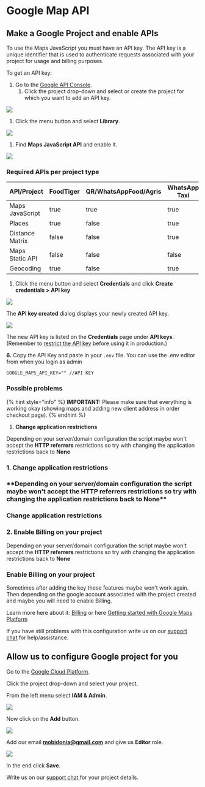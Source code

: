 # Google Map API

## Make a Google Project and enable APIs

To use the Maps JavaScript you must have an API key. The API key is a unique identifier that is used to authenticate requests associated with your project for usage and billing purposes.

To get an API key:

1. Go to the [Google API Console](https://console.developers.google.com/).
   1. Click the project drop-down and select or create the project for which you want to add an API key.

![](https://i.imgur.com/OTWetdV.png)

1. Click the menu button and select **Library**.

![](https://i.imgur.com/9gS45fK.png)

1. Find **Maps JavaScript API** and enable it.

![](https://i.imgur.com/RP2Oz0z.png)

### Required APIs per project type



<table><thead><tr><th>API/Project</th><th data-type="checkbox">FoodTiger</th><th data-type="checkbox">QR/WhatsAppFood/Agris</th><th data-type="checkbox">WhatsApp Taxi</th><th data-type="checkbox">Agris</th></tr></thead><tbody><tr><td>Maps JavaScript</td><td>true</td><td>true</td><td>true</td><td>true</td></tr><tr><td>Places</td><td>true</td><td>false</td><td>true</td><td>false</td></tr><tr><td>Distance Matrix</td><td>false</td><td>false</td><td>true</td><td>false</td></tr><tr><td>Maps Static API</td><td>false</td><td>false</td><td>false</td><td>true</td></tr><tr><td>Geocoding</td><td>true</td><td>false</td><td>true</td><td>false</td></tr></tbody></table>









1. Click the menu button and select **Credentials** and click **Create credentials > API key**

![](https://i.imgur.com/UWoosIR.png)

The **API key created** dialog displays your newly created API key.

![](https://i.imgur.com/P40twZC.png)

The new API key is listed on the **Credentials** page under **API keys**.\
(Remember to [restrict the API key](https://developers.google.com/maps/documentation/javascript/get-api-key#restrict\_key) before using it in production.)

**6.** Copy the API Key and paste in your `.env` file. You can use the .env editor from when you login as admin

```
GOOGLE_MAPS_API_KEY="" //API KEY
```

### Possible problems

{% hint style="info" %}
**IMPORTANT:** Please make sure that everything is working okay (showing maps and adding new client address in order checkout page).
{% endhint %}

1. **Change application restrictions**

Depending on your server/domain configuration the script maybe won't accept the **HTTP referrers** restrictions so try with changing the application restrictions back to **None**

### 1. **Change application restrictions**

### **\*\*Depending on your server/domain configuration the script maybe won't accept the** HTTP referrers **restrictions so try with changing the application restrictions back to** None\*\*

### **Change application restrictions**

### **2. Enable Billing on your project**

Depending on your server/domain configuration the script maybe won't accept the **HTTP referrers** restrictions so try with changing the application restrictions back to **None**

### **Enable Billing on your project**

Sometimes after adding the key these features maybe won't work again. Then depending on the google account associated with the project created and maybe you will need to enable Billing.

Learn more here about it: [Billing](https://console.cloud.google.com/project/\_/billing/enable) or here [Getting started with Google Maps Platform](https://developers.google.com/maps/gmp-get-started)

If you have still problems with this configuration write us on our [support chat](https://help.mobidonia.com/) for help/assistance.

## Allow us to configure Google project for you

Go to the [Google Cloud Platform](https://console.cloud.google.com/).

Click the project drop-down and select your project.

From the left menu select **IAM & Admin**.

![](https://i.imgur.com/cyJA3p8.png)

Now click on the **Add** button.

![](https://i.imgur.com/57QwCEy.png)

Add our email **mobidonia@gmail.com** and give us **Editor** role.

![](https://i.imgur.com/HeIkzRJ.png)

In the end click **Save**.

Write us on our [support chat ](https://help.mobidonia.com/)for your project details.
